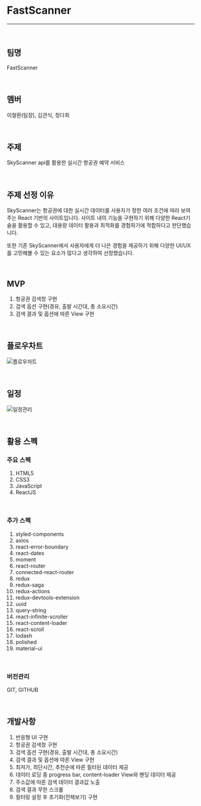 # FastScanner
<hr />

<br />

## 팀명

FastScanner

<br />

## 멤버

이철환(팀장), 김관식, 정다희

<br />

## 주제

SkyScanner api를 활용한 실시간 항공권 예약 서비스

<br />

## 주제 선정 이유

SkyScanner는 항공권에 대한 실시간 데이터를 사용자가 정한 여러 조건에 따라 보여주는 React 기반의 사이트입니다. 사이트 내의 기능을 구현하기 위해 다양한 React기술을 활용할 수 있고, 대용량 데이터 활용과 최적화를 경험하기에 적합하다고 판단했습니다.

또한 기존 SkyScanner에서 사용자에게 더 나은 경험을 제공하기 위해 다양한 UI/UX를 고민해볼 수 있는 요소가 많다고 생각하여 선정했습니다.

<br />

## MVP

1. 항공권 검색창 구현
2. 검색 옵션 구현(경유, 출발 시간대, 총 소요시간)
3. 검색 결과 및 옵션에 따른 View 구현

<br />

## 플로우차트

![플로우차트](https://user-images.githubusercontent.com/28818698/75510820-8506ce80-5a2f-11ea-8bd6-726c3e417fef.png "플로우차트")

<br />

## 일정

![일정관리](https://user-images.githubusercontent.com/28818698/75512028-77534800-5a33-11ea-8219-8a0c994d4c62.png "일정관리")

<br />

## 활용 스펙

### 주요 스펙
1. HTML5
2. CSS3
3. JavaScript
4. ReactJS

<br>

### 추가 스펙
1. styled-components
2. axios
3. react-error-boundary
4. react-dates
5. moment
6. react-router
7. connected-react-router
8. redux
9. redux-saga
10. redux-actions
11. redux-devtools-extension
12. uuid
13. query-string
14. react-infinite-scroller
15. react-content-loader
16. react-scroll
17. lodash
18. polished
19. material-ui

<br>

### 버전관리
GIT, GITHUB

<br />

## 개발사항

1) 반응형 UI 구현
2) 항공권 검색창 구현
3) 검색 옵션 구현(경유, 출발 시간대, 총 소요시간)
4) 검색 결과 및 옵션에 따른 View 구현
5) 최저가, 최단시간, 추천순에 따른 필터된 데이터 제공
6) 데이터 로딩 중 progress bar, content-loader View와 펜딩 데이터 제공
7) 주소값에 따른 검색 데이터 결과값 노출
8) 검색 결과 무한 스크롤
9) 필터링 설정 후 초기화(전체보기) 구현